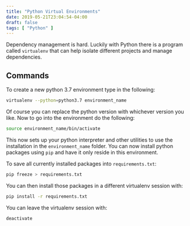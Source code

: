 ```yaml
---
title: "Python Virtual Environments"
date: 2019-05-21T23:04:54-04:00
draft: false
tags: [ "Python" ]
---
```


Dependency management is hard.  Luckily with Python there is a program called `virtualenv` that can help isolate different projects and manage dependencies.

## Commands

To create a new python 3.7 environment type in the following:

```bash
virtualenv --python=python3.7 environment_name
```

Of course you can replace the python version with whichever version you like. Now to go into the environment do the following:

```bash
source environment_name/bin/activate
```

This now sets up your python interpreter and other utilities to use the installation in the `environment_name` folder. You can now install python packages using `pip` and have it only reside in this environment.

To save all currently installed packages into `requirements.txt`:

```bash
pip freeze > requirements.txt
```

You can then install those packages in a different virtualenv session with:

```bash
pip install -r requirements.txt
```

You can leave the virtualenv session with:

```bash
deactivate
```

